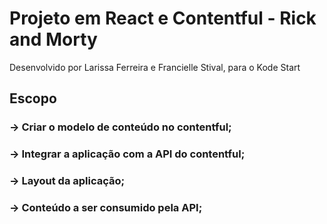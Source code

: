 # Projeto em React e Contentful - Rick and Morty

Desenvolvido por Larissa Ferreira e Francielle Stival, para o Kode Start

## Escopo

### -> Criar o modelo de conteúdo no contentful;
### -> Integrar a aplicação com a API do contentful;
### -> Layout da aplicação;
### -> Conteúdo a ser consumido pela API;
